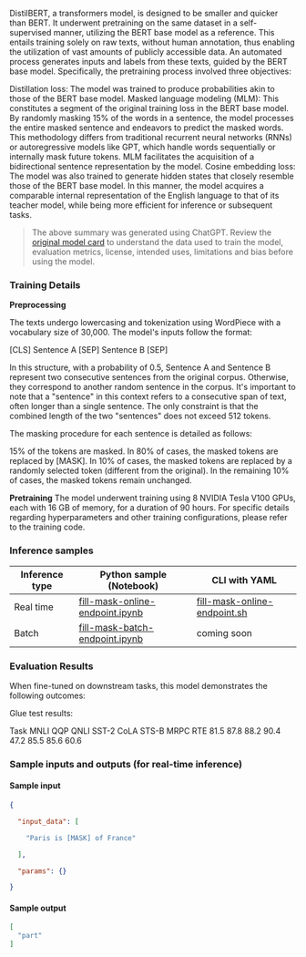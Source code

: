 DistilBERT, a transformers model, is designed to be smaller and quicker than BERT. It underwent pretraining on the same dataset in a self-supervised manner, utilizing the BERT base model as a reference. This entails training solely on raw texts, without human annotation, thus enabling the utilization of vast amounts of publicly accessible data. An automated process generates inputs and labels from these texts, guided by the BERT base model. Specifically, the pretraining process involved three objectives:

Distillation loss: The model was trained to produce probabilities akin to those of the BERT base model.
Masked language modeling (MLM): This constitutes a segment of the original training loss in the BERT base model. By randomly masking 15% of the words in a sentence, the model processes the entire masked sentence and endeavors to predict the masked words. This methodology differs from traditional recurrent neural networks (RNNs) or autoregressive models like GPT, which handle words sequentially or internally mask future tokens. MLM facilitates the acquisition of a bidirectional sentence representation by the model.
Cosine embedding loss: The model was also trained to generate hidden states that closely resemble those of the BERT base model.
In this manner, the model acquires a comparable internal representation of the English language to that of its teacher model, while being more efficient for inference or subsequent tasks.
> The above summary was generated using ChatGPT. Review the <a href="https://huggingface.co/distilbert-base-cased" target="_blank">original model card</a> to understand the data used to train the model, evaluation metrics, license, intended uses, limitations and bias before using the model.

### Training Details

**Preprocessing**

The texts undergo lowercasing and tokenization using WordPiece with a vocabulary size of 30,000. The model's inputs follow the format:

[CLS] Sentence A [SEP] Sentence B [SEP]

In this structure, with a probability of 0.5, Sentence A and Sentence B represent two consecutive sentences from the original corpus. Otherwise, they correspond to another random sentence in the corpus. It's important to note that a "sentence" in this context refers to a consecutive span of text, often longer than a single sentence. The only constraint is that the combined length of the two "sentences" does not exceed 512 tokens.

The masking procedure for each sentence is detailed as follows:

15% of the tokens are masked.
In 80% of cases, the masked tokens are replaced by [MASK].
In 10% of cases, the masked tokens are replaced by a randomly selected token (different from the original).
In the remaining 10% of cases, the masked tokens remain unchanged.

**Pretraining**
The model underwent training using 8 NVIDIA Tesla V100 GPUs, each with 16 GB of memory, for a duration of 90 hours. For specific details regarding hyperparameters and other training configurations, please refer to the training code.

### Inference samples

Inference type|Python sample (Notebook)|CLI with YAML
|--|--|--|
Real time|<a href="https://aka.ms/azureml-infer-online-sdk-fill-mask" target="_blank">fill-mask-online-endpoint.ipynb</a>|<a href="https://aka.ms/azureml-infer-online-cli-fill-mask" target="_blank">fill-mask-online-endpoint.sh</a>
Batch |<a href="https://aka.ms/azureml-infer-batch-sdk-fill-mask" target="_blank">fill-mask-batch-endpoint.ipynb</a>| coming soon


### Evaluation Results

When fine-tuned on downstream tasks, this model demonstrates the following outcomes:

Glue test results:

Task	MNLI	QQP	QNLI	SST-2	CoLA	STS-B	MRPC	RTE
81.5	87.8	88.2	90.4	47.2	85.5	85.6	60.6

### Sample inputs and outputs (for real-time inference)

#### Sample input
```json
{ 

  "input_data": [ 

    "Paris is [MASK] of France" 

  ], 

  "params": {} 

} 
```

#### Sample output
```json
[
  "part"
]
```

